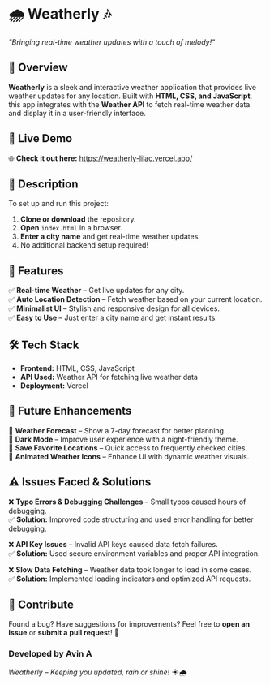 # 🌧️ Weatherly 🎶  
*"Bringing real-time weather updates with a touch of melody!"*  

## 📖 Overview  
**Weatherly** is a sleek and interactive weather application that provides live weather updates for any location. Built with **HTML, CSS, and JavaScript**, this app integrates with the **Weather API** to fetch real-time weather data and display it in a user-friendly interface.  

## 🔗 Live Demo  
🌐 **Check it out here:** https://weatherly-lilac.vercel.app/ 

## 📝 Description  
To set up and run this project:  
1. **Clone or download** the repository.  
2. **Open** `index.html` in a browser.  
3. **Enter a city name** and get real-time weather updates.  
4. No additional backend setup required!  

## 🎯 Features  
✅ **Real-time Weather** – Get live updates for any city.  
✅ **Auto Location Detection** – Fetch weather based on your current location.  
✅ **Minimalist UI** – Stylish and responsive design for all devices.  
✅ **Easy to Use** – Just enter a city name and get instant results.  

## 🛠️ Tech Stack  
- **Frontend:** HTML, CSS, JavaScript  
- **API Used:** Weather API for fetching live weather data  
- **Deployment:** Vercel  

## 🚀 Future Enhancements  
🔹 **Weather Forecast** – Show a 7-day forecast for better planning.  
🔹 **Dark Mode** – Improve user experience with a night-friendly theme.  
🔹 **Save Favorite Locations** – Quick access to frequently checked cities.  
🔹 **Animated Weather Icons** – Enhance UI with dynamic weather visuals.  

## ⚠️ Issues Faced & Solutions  
❌ **Typo Errors & Debugging Challenges** – Small typos caused hours of debugging.  
✅ **Solution:** Improved code structuring and used error handling for better debugging.  

❌ **API Key Issues** – Invalid API keys caused data fetch failures.  
✅ **Solution:** Used secure environment variables and proper API integration.  

❌ **Slow Data Fetching** – Weather data took longer to load in some cases.  
✅ **Solution:** Implemented loading indicators and optimized API requests.  

## 🤝 Contribute  
Found a bug? Have suggestions for improvements? Feel free to **open an issue** or **submit a pull request**! 🚀  

### Developed by **Avin A**  
*Weatherly – Keeping you updated, rain or shine!* ☀️🌧️  
